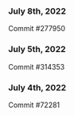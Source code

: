 ### July 8th, 2022

Commit #277950

### July 5th, 2022

Commit #314353


### July 4th, 2022

Commit #72281
